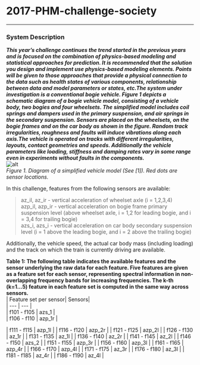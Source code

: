 # 2017-PHM-challenge-society  
***  
### System Description  
***This year’s challenge continues the trend started in the previous years and is focused on the combination of physics-based modeling and statistical approaches for prediction. It is recommended that the solution you design and implement use physics-based modeling elements. Points will be given to those approaches that provide a physical connection to the data such as health states of various components, relationship between data and model parameters or states, etc.The system under investigation is a conventional bogie vehicle. Figure 1 depicts a schematic diagram of a bogie vehicle model, consisting of a vehicle body, two bogies and four wheelsets. The simplified model includes coil springs and dampers used in the primary suspension, and air springs in the secondary suspension. Sensors are placed on the wheelsets, on the bogie frames and on the car body as shown in the figure. Random track irregularities, roughness and faults will induce vibrations along each axis.The vehicle is operated on tracks with different irregularities, layouts, contact geometries and speeds. Additionally the vehicle parameters like loading, stiffness and damping rates vary in some range even in experiments without faults in the components.***  
![alt](https://www.phmsociety.org/sites/phmsociety.org/files/PHM17DCFig1.png)  
*Figure 1. Diagram of a simplified vehicle model (See [1]). Red dots are sensor locations.*  
  
In this challenge, features from the following sensors are available:  
>az_il, az_ir - vertical acceleration of wheelset axle (i = 1,2,3,4)  
>azp_il, azp_ir - vertical acceleration on bogie frame primary suspension level (above wheelset axle, i = 1,2 for leading bogie, and i = 3,4 for trailing bogie)  
>azs_i, azs_i - vertical acceleration on car body secondary suspension level (i = 1 above the leading bogie, and i = 2 above the trailing bogie)  

Additionally, the vehicle speed, the actual car body mass (including loading) and the track on which the train is currently driving are available.  
  
**Table 1: The following table indicates the available features and the sensor underlying the raw data for each feature. Five features are given as a feature set for each sensor, representing spectral information in non-overlapping frequency bands for increasing frequencies. The k-th (k=1...5) feature in each feature set is computed in the same way across sensors.**  
| Feature set per sensor|	Sensors|  
| ---  | ---  |  
| f101 - f105 |	azs_1 |  
| f106 - f110 |	azp_1r |  
  
| f111 - f115 |	azp_1l |
| f116 - f120 |	azp_2r |
| f121 - f125 |	azp_2l |
| f126 - f130 |	az_1r |
| f131 - f135 |	az_1l |
| f136 - f140 |	az_2r |
| f141 - f145 |	az_2l |
| f146 - f150 |	azs_2 |
| f151 - f155 |	azp_3r |
| f156 - f160 |	azp_3l |
| f161 - f165 |	azp_4r |
| f166 - f170 |	azp_4l |
| f171 - f175 |	az_3r |
| f176 - f180 |	az_3l |
| f181 - f185 |	az_4r |
| f186 - f190 |	az_4l |
